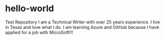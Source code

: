 # hello-world
Test Repository
I am a Technical Writer with over 25 years experience.  I live in Texas and love what I do.
I am learning Azure and GitHub because I have applied for a job with MicroSoft!!!
